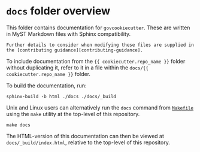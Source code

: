 # `docs` folder overview

This folder contains documentation for `govcookiecutter`. These are written in MyST Markdown files with Sphinx compatibility.

```{warning}
Further details to consider when modifying these files are supplied in the [contributing guidance][contributing-guidance].
```

To include documentation from the `{{ cookiecutter.repo_name }}`
folder without duplicating it, refer to it in a file within the `docs/{{ cookiecutter.repo_name }}` folder.

To build the documentation, run:

```shell
sphinx-build -b html ./docs ./docs/_build
```

Unix and Linux users can alternatively run the `docs` command from [`Makefile`][docs-makefile] using
the `make` utility at the top-level of this repository.

```shell
make docs
```

The HTML-version of this documentation can then be viewed at `docs/_build/index.html`,
relative to the top-level of this repository.

[docs-makefile]: https://github.com/best-practice-and-impact/govcookiecutter/blob/main/docs/structure/docs_structure_README.md#makefile
[contributing-guidance]: https://github.com/best-practice-and-impact/govcookiecutter/blob/main/%7B%7B%20cookiecutter.repo_name%20%7D%7D/docs/contributor_guide/CONTRIBUTING.md#documentation
